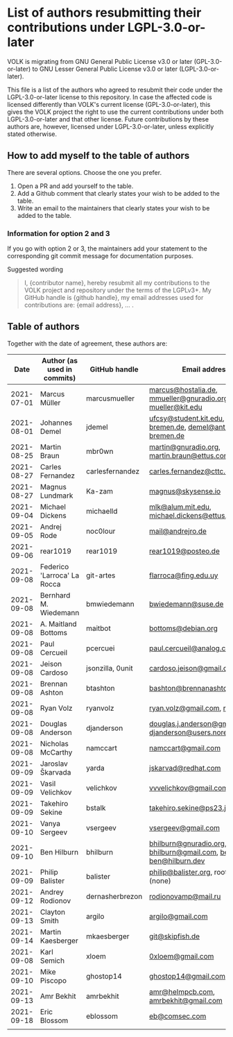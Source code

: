 # List of authors resubmitting their contributions under LGPL-3.0-or-later

VOLK is migrating from GNU General Public License v3.0 or later (GPL-3.0-or-later)
to GNU Lesser General Public License v3.0 or later (LGPL-3.0-or-later).

This file is a list of the authors who agreed to resubmit their code
under the LGPL-3.0-or-later license to this repository.
In case the affected code is licensed differently than VOLK's current license (GPL-3.0-or-later),
this gives the VOLK project the right to use the current contributions under both LGPL-3.0-or-later and that other license.
Future contributions by these authors are, however,
licensed under LGPL-3.0-or-later, unless explicitly stated otherwise.


## How to add myself to the table of authors
There are several options. Choose the one you prefer.

1. Open a PR and add yourself to the table.
2. Add a Github comment that clearly states your wish to be added to the table.
3. Write an email to the maintainers that clearly states your wish to be added to the table.

### Information for option 2 and 3

If you go with option 2 or 3, the maintainers add your statement to the corresponding git commit message for documentation purposes.

Suggested wording

> I, {contributor name}, hereby resubmit all my contributions to the VOLK project and repository under the terms of the LGPLv3+. My GitHub handle is {github handle}, my email addresses used for contributions are: {email address}, ... .


## Table of authors

Together with the date of agreement, these authors are:

|       Date | Author (as used in commits) | GitHub handle   | Email address(es)                                                   |
|------------|-----------------------------|-----------------|---------------------------------------------------------------------|
| 2021-07-01 | Marcus Müller               | marcusmueller   | marcus@hostalia.de, mmueller@gnuradio.org, mueller@kit.edu          |
| 2021-08-01 | Johannes Demel              | jdemel          | ufcsy@student.kit.edu, demel@uni-bremen.de, demel@ant.uni-bremen.de |
| 2021-08-25 | Martin Braun                | mbr0wn          | martin@gnuradio.org, martin.braun@ettus.com                         |
| 2021-08-27 | Carles Fernandez            | carlesfernandez | carles.fernandez@cttc.es                                            |
| 2021-08-27 | Magnus Lundmark             | Ka-zam          | magnus@skysense.io                                                  |
| 2021-09-04 | Michael Dickens             | michaelld       | mlk@alum.mit.edu, michael.dickens@ettus.com                         |
| 2021-09-05 | Andrej Rode                 | noc0lour        | mail@andrejro.de                                                    |
| 2021-09-06 | rear1019                    | rear1019        | rear1019@posteo.de                                                  |
| 2021-09-08 | Federico 'Larroca' La Rocca | git-artes       | flarroca@fing.edu.uy                                                |
| 2021-09-08 | Bernhard M. Wiedemann       | bmwiedemann     | bwiedemann@suse.de                                                  |
| 2021-09-08 | A. Maitland Bottoms         | maitbot         | bottoms@debian.org                                                  |
| 2021-09-08 | Paul Cercueil               | pcercuei        | paul.cercueil@analog.com                                            |
| 2021-09-08 | Jeison Cardoso              | jsonzilla, 0unit| cardoso.jeison@gmail.com                                            |
| 2021-09-08 | Brennan Ashton              | btashton        | bashton@brennanashton.com                                           |
| 2021-09-08 | Ryan Volz                   | ryanvolz        | ryan.volz@gmail.com, rvolz@mit.edu                                  |
| 2021-09-08 | Douglas Anderson            | djanderson      | douglas.j.anderson@gmail.com, djanderson@users.noreply.github.com   |
| 2021-09-08 | Nicholas McCarthy           | namccart        | namccart@gmail.com                                                  |
| 2021-09-09 | Jaroslav Škarvada           | yarda           | jskarvad@redhat.com                                                 |
| 2021-09-09 | Vasil Velichkov             | velichkov       | vvvelichkov@gmail.com                                               |
| 2021-09-09 | Takehiro Sekine             | bstalk          | takehiro.sekine@ps23.jp                                             |
| 2021-09-10 | Vanya Sergeev               | vsergeev        | vsergeev@gmail.com                                                  |
| 2021-09-10 | Ben Hilburn                 | bhilburn        | bhilburn@gnuradio.org, bhilburn@gmail.com, ben@ettus.com, ben@hilburn.dev          |
| 2021-09-09 | Philip Balister             | balister        | philip@balister.org, root@usrp-e1xx.(none)                          |
| 2021-09-12 | Andrey Rodionov             | dernasherbrezon | rodionovamp@mail.ru                                                 |
| 2021-09-13 | Clayton Smith               | argilo          | argilo@gmail.com                                                    |
| 2021-09-14 | Martin Kaesberger           | mkaesberger     | git@skipfish.de                                                     |
| 2021-09-08 | Karl Semich                 | xloem           | 0xloem@gmail.com                                                    |
| 2021-09-10 | Mike Piscopo                | ghostop14       | ghostop14@gmail.com                                                 |
| 2021-09-13 | Amr Bekhit                  | amrbekhit       | amr@helmpcb.com, amrbekhit@gmail.com                                |
| 2021-09-18 | Eric Blossom                | eblossom        | eb@comsec.com                                                       |
|            |                             |                 |                                                                     |
